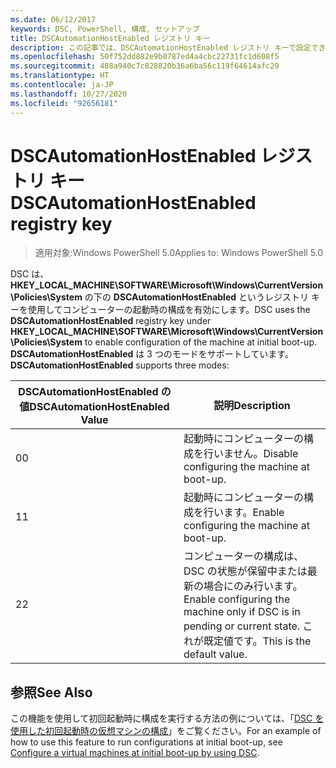 ```yaml
---
ms.date: 06/12/2017
keywords: DSC, PowerShell, 構成, セットアップ
title: DSCAutomationHostEnabled レジストリ キー
description: この記事では、DSCAutomationHostEnabled レジストリ キーで設定できる値を定義します
ms.openlocfilehash: 50f752dd882e9b0787ed4a4cbc22731fc1d608f5
ms.sourcegitcommit: 488a940c7c828820b36a6ba56c119f64614afc29
ms.translationtype: HT
ms.contentlocale: ja-JP
ms.lasthandoff: 10/27/2020
ms.locfileid: "92656181"
---
```

# <a name="dscautomationhostenabled-registry-key"></a><span data-ttu-id="3170a-104">DSCAutomationHostEnabled レジストリ キー</span><span class="sxs-lookup"><span data-stu-id="3170a-104">DSCAutomationHostEnabled registry key</span></span>

> <span data-ttu-id="3170a-105">適用対象:Windows PowerShell 5.0</span><span class="sxs-lookup"><span data-stu-id="3170a-105">Applies to: Windows PowerShell 5.0</span></span>

<span data-ttu-id="3170a-106">DSC は、 **HKEY_LOCAL_MACHINE\SOFTWARE\Microsoft\Windows\CurrentVersion\Policies\System** の下の **DSCAutomationHostEnabled** というレジストリ キーを使用してコンピューターの起動時の構成を有効にします。</span><span class="sxs-lookup"><span data-stu-id="3170a-106">DSC uses the **DSCAutomationHostEnabled** registry key under **HKEY_LOCAL_MACHINE\SOFTWARE\Microsoft\Windows\CurrentVersion\Policies\System** to enable configuration of the machine at initial boot-up.</span></span> <span data-ttu-id="3170a-107">**DSCAutomationHostEnabled** は 3 つのモードをサポートしています。</span><span class="sxs-lookup"><span data-stu-id="3170a-107">**DSCAutomationHostEnabled** supports three modes:</span></span>

| <span data-ttu-id="3170a-108">DSCAutomationHostEnabled の値</span><span class="sxs-lookup"><span data-stu-id="3170a-108">DSCAutomationHostEnabled Value</span></span> |                                              <span data-ttu-id="3170a-109">説明</span><span class="sxs-lookup"><span data-stu-id="3170a-109">Description</span></span>                                              |
| ------------------------------ | ----------------------------------------------------------------------------------------------------- |
| <span data-ttu-id="3170a-110">0</span><span class="sxs-lookup"><span data-stu-id="3170a-110">0</span></span>                              | <span data-ttu-id="3170a-111">起動時にコンピューターの構成を行いません。</span><span class="sxs-lookup"><span data-stu-id="3170a-111">Disable configuring the machine at boot-up.</span></span>                                                           |
| <span data-ttu-id="3170a-112">1</span><span class="sxs-lookup"><span data-stu-id="3170a-112">1</span></span>                              | <span data-ttu-id="3170a-113">起動時にコンピューターの構成を行います。</span><span class="sxs-lookup"><span data-stu-id="3170a-113">Enable configuring the machine at boot-up.</span></span>                                                            |
| <span data-ttu-id="3170a-114">2</span><span class="sxs-lookup"><span data-stu-id="3170a-114">2</span></span>                              | <span data-ttu-id="3170a-115">コンピューターの構成は、DSC の状態が保留中または最新の場合にのみ行います。</span><span class="sxs-lookup"><span data-stu-id="3170a-115">Enable configuring the machine only if DSC is in pending or current state.</span></span> <span data-ttu-id="3170a-116">これが既定値です。</span><span class="sxs-lookup"><span data-stu-id="3170a-116">This is the default value.</span></span> |

## <a name="see-also"></a><span data-ttu-id="3170a-117">参照</span><span class="sxs-lookup"><span data-stu-id="3170a-117">See Also</span></span>

<span data-ttu-id="3170a-118">この機能を使用して初回起動時に構成を実行する方法の例については、「[DSC を使用した初回起動時の仮想マシンの構成](bootstrapDsc.md)」をご覧ください。</span><span class="sxs-lookup"><span data-stu-id="3170a-118">For an example of how to use this feature to run configurations at initial boot-up, see [Configure a virtual machines at initial boot-up by using DSC](bootstrapDsc.md).</span></span>
